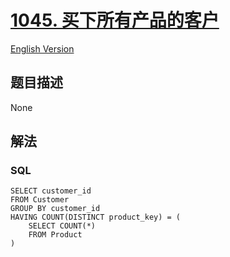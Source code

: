 # [1045. 买下所有产品的客户](https://leetcode-cn.com/problems/customers-who-bought-all-products)

[English Version](/solution/1000-1099/1045.Customers%20Who%20Bought%20All%20Products/README_EN.md)

## 题目描述

<!-- 这里写题目描述 -->

None

## 解法

<!-- 这里可写通用的实现逻辑 -->

<!-- tabs:start -->

### **SQL**

```
SELECT customer_id
FROM Customer
GROUP BY customer_id
HAVING COUNT(DISTINCT product_key) = (
	SELECT COUNT(*)
	FROM Product
)
```

<!-- tabs:end -->
